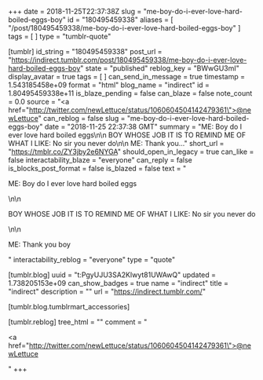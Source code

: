 +++
date = 2018-11-25T22:37:38Z
slug = "me-boy-do-i-ever-love-hard-boiled-eggs-boy"
id = "180495459338"
aliases = [ "/post/180495459338/me-boy-do-i-ever-love-hard-boiled-eggs-boy" ]
tags = [ ]
type = "tumblr-quote"

[tumblr]
id_string = "180495459338"
post_url = "https://indirect.tumblr.com/post/180495459338/me-boy-do-i-ever-love-hard-boiled-eggs-boy"
state = "published"
reblog_key = "BWwGU3mI"
display_avatar = true
tags = [ ]
can_send_in_message = true
timestamp = 1.543185458e+09
format = "html"
blog_name = "indirect"
id = 1.80495459338e+11
is_blaze_pending = false
can_blaze = false
note_count = 0.0
source = "<a href=\"http://twitter.com/newLettuce/status/1060604504142479361\">@newLettuce</a>"
can_reblog = false
slug = "me-boy-do-i-ever-love-hard-boiled-eggs-boy"
date = "2018-11-25 22:37:38 GMT"
summary = "ME: Boy do I ever love hard boiled eggs\n\n BOY WHOSE JOB IT IS TO REMIND ME OF WHAT I LIKE: No sir you never do\n\n ME: Thank you..."
short_url = "https://tmblr.co/ZY3jby2e6NYGA"
should_open_in_legacy = true
can_like = false
interactability_blaze = "everyone"
can_reply = false
is_blocks_post_format = false
is_blazed = false
text = "<p>ME: Boy do I ever love hard boiled eggs</p>\n\n<p>BOY WHOSE JOB IT IS TO REMIND ME OF WHAT I LIKE: No sir you never do</p>\n\n<p>ME: Thank you boy</p>"
interactability_reblog = "everyone"
type = "quote"

[tumblr.blog]
uuid = "t:PgyUJU3SA2Klwyt81UWAwQ"
updated = 1.738205153e+09
can_show_badges = true
name = "indirect"
title = "indirect"
description = ""
url = "https://indirect.tumblr.com/"

[tumblr.blog.tumblrmart_accessories]

[tumblr.reblog]
tree_html = ""
comment = "<p><a href=\"http://twitter.com/newLettuce/status/1060604504142479361\">@newLettuce</a></p>"
+++
